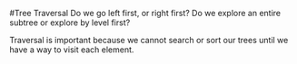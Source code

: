 #Tree Traversal
Do we go left first, or right first? Do we explore an entire subtree or explore by level first?

Traversal is important because we cannot search or sort our trees until we have a way to visit each element.
